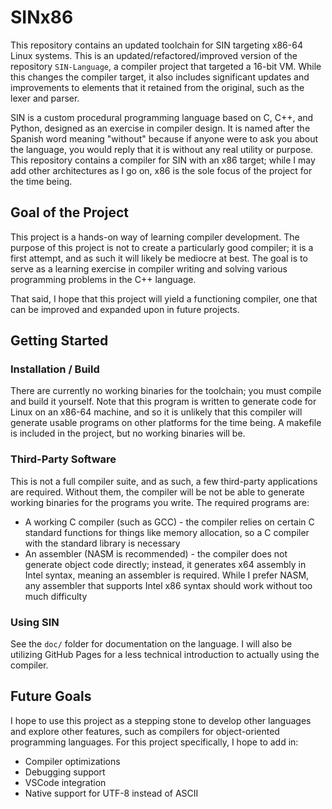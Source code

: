 # SINx86

This repository contains an updated toolchain for SIN targeting x86-64 Linux systems. This is an updated/refactored/improved version of the repository `SIN-Language`, a compiler project that targeted a 16-bit VM. While this changes the compiler target, it also includes significant updates and improvements to elements that it retained from the original, such as the lexer and parser.

SIN is a custom procedural programming language based on C, C++, and Python, designed as an exercise in compiler design. It is named after the Spanish word meaning "without" because if anyone were to ask you about the language, you would reply that it is without any real utility or purpose. This repository contains a compiler for SIN with an x86 target; while I may add other architectures as I go on, x86 is the sole focus of the project for the time being.

## Goal of the Project

This project is a hands-on way of learning compiler development. The purpose of this project is not to create a particularly good compiler; it is a first attempt, and as such it will likely be mediocre at best. The goal is to serve as a learning exercise in compiler writing and solving various programming problems in the C++ language.

That said, I hope that this project will yield a functioning compiler, one that can be improved and expanded upon in future projects.

## Getting Started

### Installation / Build

There are currently no working binaries for the toolchain; you must compile and build it yourself. Note that this program is written to generate code for Linux on an x86-64 machine, and so it is unlikely that this compiler will generate usable programs on other platforms for the time being. A makefile is included in the project, but no working binaries will be.

### Third-Party Software

This is not a full compiler suite, and as such, a few third-party applications are required. Without them, the compiler will be not be able to generate working binaries for the programs you write. The required programs are:

* A working C compiler (such as GCC) - the compiler relies on certain C standard functions for things like memory allocation, so a C compiler with the standard library is necessary
* An assembler (NASM is recommended) - the compiler does not generate object code directly; instead, it generates x64 assembly in Intel syntax, meaning an assembler is required. While I prefer NASM, any assembler that supports Intel x86 syntax should work without too much difficulty

### Using SIN

See the `doc/` folder for documentation on the language. I will also be utilizing GitHub Pages for a less technical introduction to actually using the compiler.

## Future Goals

I hope to use this project as a stepping stone to develop other languages and explore other features, such as compilers for object-oriented programming languages. For this project specifically, I hope to add in:

* Compiler optimizations
* Debugging support
* VSCode integration
* Native support for UTF-8 instead of ASCII
